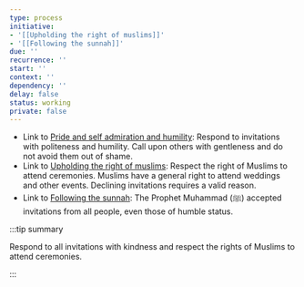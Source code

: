 ```yaml
---
type: process
initiative:
- '[[Upholding the right of muslims]]'
- '[[Following the sunnah]]'
due: ''
recurrence: ''
start: ''
context: ''
dependency: ''
delay: false
status: working
private: false
---
```


* Link to [Pride and self admiration and humility](docs/sidebar1/Initiatives/bad%20traits/Pride%20and%20self%20admiration%20and%20humility.md): Respond to invitations with politeness and humility. Call upon others with gentleness and do not avoid them out of shame.
* Link to [Upholding the right of muslims](docs/sidebar1/Initiatives/worship/Upholding%20the%20right%20of%20muslims.md): Respect the right of Muslims to attend ceremonies. Muslims have a general right to attend weddings and other events. Declining invitations requires a valid reason.
* Link to [Following the sunnah](docs/sidebar1/Initiatives/worship/Following%20the%20sunnah.md): The Prophet Muhammad (ﷺ) accepted invitations from all people, even those of humble status.

:::tip summary

Respond to all invitations with kindness and respect the rights of Muslims to attend ceremonies.

:::
